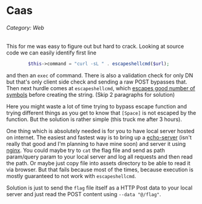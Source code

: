 
# Caas
###### Category: Web

This for me was easy to figure out but hard to crack. Looking at source code we can easily identify first line
```php
        $this->command = "curl -sL " . escapeshellcmd($url);
```
and then an `exec` of command. 
There is also a validation check for only DN but that's only client side check and sending a raw POST bypasses that. Then next hurdle comes at `escapeshellcmd`, which [escapes good number of symbols](https://www.php.net/manual/en/function.escapeshellcmd.php) before creating the string. (Skip 2 paragraphs for solution)

Here you might waste a lot of time trying to bypass escape function and trying different things as you get to know that `[Space]` is not escaped by the function.   But the solution is rather simple (this truck me after 3 hours).

One thing which is absolutely needed is for you to have local server hosted on internet. The easiest and fastest way is to bring up a [echo-server](https://pypi.org/project/echo-server/) (isn't really that good and I'm planning to have mine soon) and server it using [nginx](https://ngrok.com/).
You could maybe try to `cat` the flag file and send as path param/query param to your local server and log all requests and then read the path. Or maybe just copy file into assets directory to be able to read it via browser. But that fails because most of the times, because execution is mostly guaranteed to not work with `escapeshellcmd`. 

Solution is just to send the `flag` file itself as a HTTP Post data to your local server and just read the POST content using `--data "@/flag"`.
